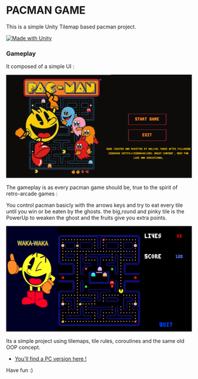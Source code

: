 # PACMAN GAME

This is a simple Unity Tilemap based pacman project.

[![Made with Unity](https://img.shields.io/badge/Made%20with-Unity-57b9d3.svg?style=for-the-badge&logo=unity)](https://unity3d.com)

### Gameplay

It composed of a simple UI : 

![Start game](Assets/Images/startgame.png)

The gameplay is as every pacman game should be, true to the spirit of retro-arcade games :

You control pacman basicly with the arrows keys and try to eat every tile until you win or be eaten by the ghosts.
the big,round and pinky tile is the PowerUp to weaken the ghost and the fruits give you extra points. 

![Start game](Assets/Images/gameplay.png)

Its a simple project using tilemaps, tile rules, coroutines and the same old OOP concept. 

* [You'll find a PC version here !](https://github.com/T-Fluffy/Pacman/tree/master/Pacman)

Have fun :) 
